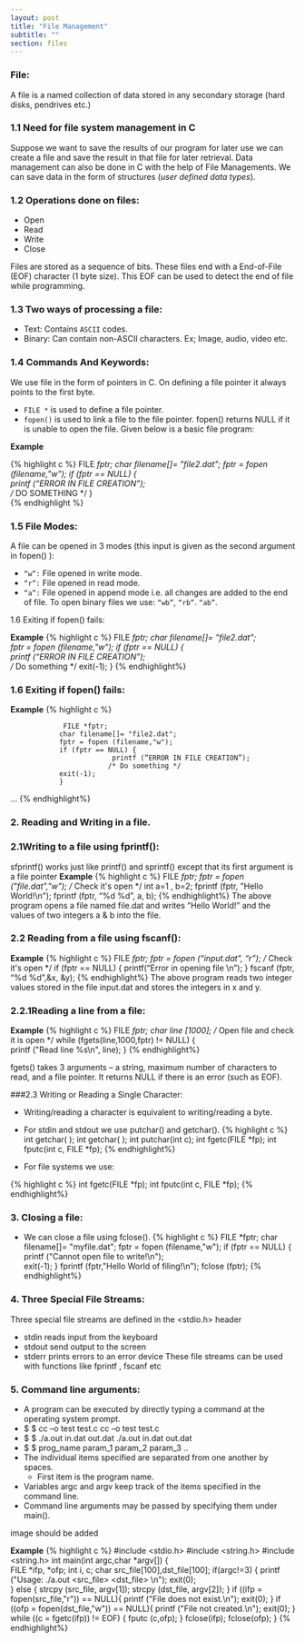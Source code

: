 ```yaml
---
layout: post
title: "File Management"
subtitle: ""
section: files
---
```




### File:

A file is a named collection of data stored in any secondary storage (hard disks, pendrives etc.)

### 1.1 Need for file system management in C

Suppose we want to save the results of our program for later use we can create a file and save the result in that file for later retrieval.
Data management can also be done in C with the help of File Managements. We can save data in the form of structures (_user defined data types_).


### 1.2 Operations done on files:

* Open
* Read
* Write
* Close

Files are stored as a sequence of bits. These files end with a End-of-File (EOF) character (1 byte size). This EOF can be used to detect the end of file while programming.



### 1.3 Two ways of processing a file:

* Text: Contains `ASCII` codes.
* Binary: Can contain non-ASCII characters. Ex; Image, audio, video etc.

### 1.4 Commands And Keywords:

 We use file in the form of pointers in C. On defining a file pointer it always points to the first byte.
* `FILE *` is used to define a file pointer.
* `fopen()` is used to link a file to the file pointer. fopen() returns NULL if it is unable to open the file. Given below is a basic file program:

**Example**

{% highlight c %}
FILE *fptr;
char filename[]= "file2.dat"; 
fptr = fopen (filename,"w"); 
if (fptr == NULL) {  
printf (“ERROR IN FILE CREATION”);   
 /* DO SOMETHING */ 
}   
{% endhighlight %}


### 1.5 File Modes:
A file can be opened in 3 modes (this input is given as the second argument in fopen() ):
* `“w”:` File opened in write mode.
* `“r”:` File opened in read mode.
* `“a”:` File opened in append mode i.e. all changes are added to the end of file.
To open binary files we use: `“wb”`, `“rb”`. `“ab”`.


1.6 Exiting if fopen() fails:

**Example**
{% highlight c %}
FILE *fptr; 
char filename[]= "file2.dat";  
fptr = fopen (filename,"w"); 
if (fptr == NULL) {     
printf (“ERROR IN FILE CREATION”);  
 /* Do something */
exit(-1);
}
{% endhighlight%}

### 1.6 Exiting if fopen() fails:
**Example**
{% highlight c %}
                 
                 FILE *fptr; 
                char filename[]= "file2.dat";  
                fptr = fopen (filename,"w"); 
                if (fptr == NULL) {     
                             printf (“ERROR IN FILE CREATION”);  
                            /* Do something */
                exit(-1);
                }
…
{% endhighlight%}

### 2. Reading and Writing in a file.

### 2.1Writing to a file using fprintf():

sfprintf() works just like printf() and sprintf() except that its first argument is a file pointer
**Example**
{% highlight c %}
          FILE *fptr; 
          fptr = fopen ("file.dat","w"); 
          /* Check it's open */ 
          int a=1 , b=2;
          fprintf (fptr, "Hello World!\n"); 
          fprintf (fptr, “%d %d”, a, b);
{% endhighlight%}
The above program opens a file named file.dat and writes “Hello World!” and the values of two integers a & b into the file.

### 2.2 Reading from a file using fscanf():
**Example**
{% highlight c %}
                  FILE *fptr;
                  fptr = fopen (“input.dat”, “r”); 
                  /* Check it's open */
                  if (fptr == NULL) {
                           printf(“Error in opening file \n”); 
                       }
                  fscanf (fptr, “%d %d”,&x, &y);
{% endhighlight%}
The above program reads two integer values stored in the file input.dat and stores the integers in x and y.

### 2.2.1Reading a line from a file:

**Example**
{% highlight c %}
                 FILE *fptr;
                 char line [1000];
                /* Open file and check it is open */ 
                while (fgets(line,1000,fptr) != NULL) {   
                           printf ("Read line %s\n", line); 
                 }
{% endhighlight%}

fgets() takes 3 arguments –  a string, maximum number of characters to read, and a file pointer. It returns NULL if there is an error (such as EOF).

###2.3 Writing or Reading a Single Character:
* Writing/reading a character is equivalent to writing/reading a byte.
* For stdin and stdout we use putchar() and getchar().
{% highlight c %}
              int getchar( ); int getchar( );
              int putchar(int  c);
int fgetc(FILE *fp);
            int fputc(int c, FILE *fp);
{% endhighlight%}

* For file systems we use:

{% highlight c %}
            int fgetc(FILE *fp);
            int fputc(int c, FILE *fp);
{% endhighlight%}

### 3. Closing a file:
* We can close a file using fclose().
{% highlight c %}
         FILE *fptr;
         char filename[]= "myfile.dat"; 
         fptr = fopen (filename,"w"); 
         if (fptr == NULL) {    
                printf ("Cannot open file to write!\n");    
         exit(-1); 
         } 
        fprintf (fptr,"Hello World of filing!\n"); 
        fclose (fptr);
{% endhighlight%}

### 4. Three Special File Streams:
Three special file streams are defined in the <stdio.h> header
* stdin reads input from the keyboard
* stdout send output to the screen
* stderr prints errors to an error device 
These file streams can be used with functions like fprintf , fscanf etc

### 5. Command line arguments:
* A program can be executed by directly typing a command at the operating system prompt.
* $ $ cc –o test test.c cc –o test test.c
* $ $ ./a.out in.dat out.dat ./a.out in.dat out.dat
* $ $ prog_name param_1 param_2 param_3 ..
*  The individual items specified are separated from one another by spaces.
      * First item is the program name.
* Variables argc and argv keep track of the items specified in the command line.
* Command line arguments may be passed by specifying them under main().

image should be added

**Example**
{% highlight c %}
                 #include <stdio.h> 
                 #include <string.h> 
                 #include <string.h> 
                 int main(int argc,char *argv[]) 
                 {    
                 FILE *ifp, *ofp;
                 int i, c;
                 char src_file[100],dst_file[100]; 
                 if(argc!=3) { 
                         printf ("Usage: ./a.out <src_file> <dst_file> \n");
                 exit(0);    
                 }
                 else {
                        strcpy (src_file, argv[1]);
                        strcpy (dst_file, argv[2]); 
                 }
                 if ((ifp = fopen(src_file,"r")) == NULL){
                        printf ("File does not exist.\n");
                 exit(0);
                 }
                 if ((ofp = fopen(dst_file,"w")) == NULL){
                         printf ("File not created.\n");
                 exit(0);
                }
                while ((c = fgetc(ifp)) != EOF) {
                fputc (c,ofp); 
                }
                 fclose(ifp);
                fclose(ofp); 
                }
{% endhighlight%}



